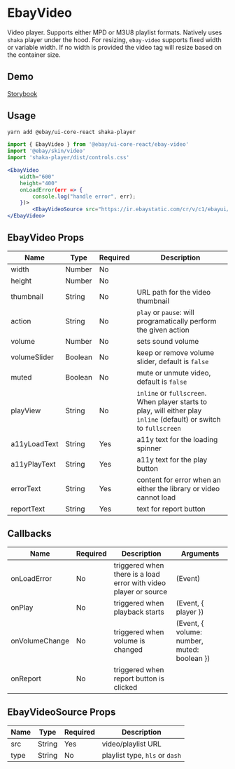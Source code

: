 # EbayVideo

Video player. Supports either MPD or M3U8 playlist formats.
Natively uses `shaka` player under the hood. For resizing, `ebay-video` supports fixed width or variable width. If no width is provided the video tag will resize based on the container size.

## Demo

[Storybook](https://opensource.ebay.com/ebayui-core-react/main/?path=/story/media-ebay-video--default)

## Usage

```bash
yarn add @ebay/ui-core-react shaka-player
```

```jsx
import { EbayVideo } from '@ebay/ui-core-react/ebay-video'
import '@ebay/skin/video'
import 'shaka-player/dist/controls.css'

<EbayVideo
    width="600"
    height="400"
    onLoadError(err => {
        console.log("handle error", err);
    })>
        <EbayVideoSource src="https://ir.ebaystatic.com/cr/v/c1/ebayui/video/v1/playlist.mpd" />
</EbayVideo>
```

## EbayVideo Props

| Name         | Type    | Required | Description                                                                                                         |
| ------------ | ------- | -------- | ------------------------------------------------------------------------------------------------------------------- |
| width        | Number  | No       |                                                                                                                     |
| height       | Number  | No       |                                                                                                                     |
| thumbnail    | String  | No       | URL path for the video thumbnail                                                                                    |
| action       | String  | No       | `play` or `pause`: will programatically perform the given action                                                    |
| volume       | Number  | No       | sets sound volume                                                                                                   |
| volumeSlider | Boolean | No       | keep or remove volume slider, default is `false`                                                                    |
| muted        | Boolean | No       | mute or unmute video, default is `false`                                                                            |
| playView     | String  | No       | `inline` or `fullscreen`. When player starts to play, will either play `inline` (default) or switch to `fullscreen` |
| a11yLoadText | String  | Yes      | a11y text for the loading spinner                                                                                   |
| a11yPlayText | String  | Yes      | a11y text for the play button                                                                                       |
| errorText    | String  | Yes      | content for error when an either the library or video cannot load                                                   |
| reportText   | String  | Yes      | text for report button                                                                                              |

## Callbacks

| Name           | Required | Description                                                      | Arguments                                   |
| -------------- | -------- | ---------------------------------------------------------------- | ------------------------------------------- |
| onLoadError    | No       | triggered when there is a load error with video player or source | (Event)                                     |
| onPlay         | No       | triggered when playback starts                                   | (Event, { player })                         |
| onVolumeChange | No       | triggered when volume is changed                                 | (Event, { volume: number, muted: boolean }) |
| onReport       | No       | triggered when report button is clicked                          |                                             |

## EbayVideoSource Props

| Name | Type   | Required | Description                    |
| ---- | ------ | -------- | ------------------------------ |
| src  | String | Yes      | video/playlist URL             |
| type | String | No       | playlist type, `hls` or `dash` |

